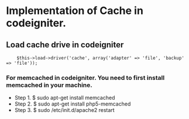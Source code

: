 # Implementation of Cache in codeigniter.

## Load cache drive in codeigniter 
		$this->load->driver('cache', array('adapter' => 'file', 'backup' => 'file'));
### For memcached in codeigniter. You need to first install memcached in your machine.
* Step 1. 
	$ sudo apt-get install memcached 
* Step 2. 
	$ sudo apt-get install php5-memcached 
* Step 3. 
	$ sudo /etc/init.d/apache2 restart 



 
  
